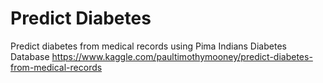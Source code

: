 # Predict Diabetes

Predict diabetes from medical records using Pima Indians Diabetes Database 
https://www.kaggle.com/paultimothymooney/predict-diabetes-from-medical-records
